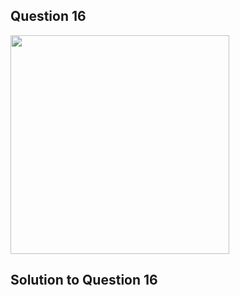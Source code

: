 ## Question 16
<img src = "https://github.com/user-attachments/assets/e7f38ee5-32ba-4548-b919-ab1bc296dfe9" width = "350">

## Solution to Question 16
